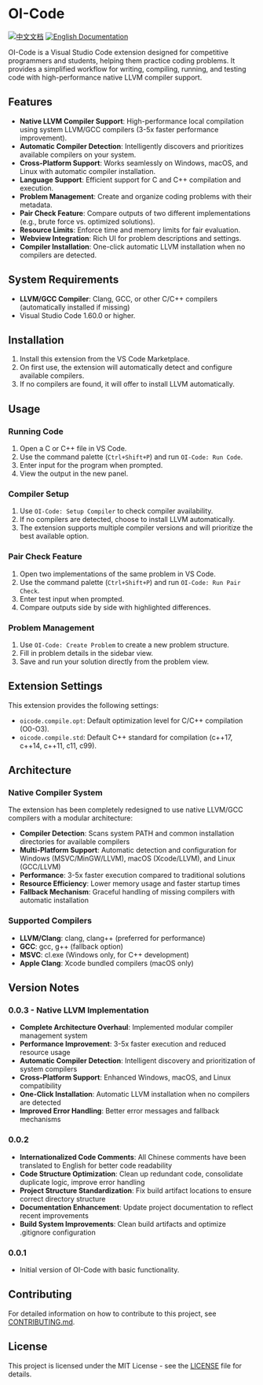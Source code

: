 # OI-Code

[![中文文档](https://img.shields.io/badge/文档-中文-red.svg)](i18n/chinese/README.md)
[![English Documentation](https://img.shields.io/badge/English-Documentation-blue.svg)](README.md)

OI-Code is a Visual Studio Code extension designed for competitive programmers and students, helping them practice coding problems. It provides a simplified workflow for writing, compiling, running, and testing code with high-performance native LLVM compiler support.

## Features

- **Native LLVM Compiler Support**: High-performance local compilation using system LLVM/GCC compilers (3-5x faster performance improvement).
- **Automatic Compiler Detection**: Intelligently discovers and prioritizes available compilers on your system.
- **Cross-Platform Support**: Works seamlessly on Windows, macOS, and Linux with automatic compiler installation.
- **Language Support**: Efficient support for C and C++ compilation and execution.
- **Problem Management**: Create and organize coding problems with their metadata.
- **Pair Check Feature**: Compare outputs of two different implementations (e.g., brute force vs. optimized solutions).
- **Resource Limits**: Enforce time and memory limits for fair evaluation.
- **Webview Integration**: Rich UI for problem descriptions and settings.
- **Compiler Installation**: One-click automatic LLVM installation when no compilers are detected.

## System Requirements

- **LLVM/GCC Compiler**: Clang, GCC, or other C/C++ compilers (automatically installed if missing)
- Visual Studio Code 1.60.0 or higher.

## Installation

1. Install this extension from the VS Code Marketplace.
2. On first use, the extension will automatically detect and configure available compilers.
3. If no compilers are found, it will offer to install LLVM automatically.

## Usage

### Running Code

1. Open a C or C++ file in VS Code.
2. Use the command palette (`Ctrl+Shift+P`) and run `OI-Code: Run Code`.
3. Enter input for the program when prompted.
4. View the output in the new panel.

### Compiler Setup

1. Use `OI-Code: Setup Compiler` to check compiler availability.
2. If no compilers are detected, choose to install LLVM automatically.
3. The extension supports multiple compiler versions and will prioritize the best available option.

### Pair Check Feature

1. Open two implementations of the same problem in VS Code.
2. Use the command palette (`Ctrl+Shift+P`) and run `OI-Code: Run Pair Check`.
3. Enter test input when prompted.
4. Compare outputs side by side with highlighted differences.

### Problem Management

1. Use `OI-Code: Create Problem` to create a new problem structure.
2. Fill in problem details in the sidebar view.
3. Save and run your solution directly from the problem view.

## Extension Settings

This extension provides the following settings:

- `oicode.compile.opt`: Default optimization level for C/C++ compilation (O0-O3).
- `oicode.compile.std`: Default C++ standard for compilation (c++17, c++14, c++11, c11, c99).

## Architecture

### Native Compiler System
The extension has been completely redesigned to use native LLVM/GCC compilers with a modular architecture:

- **Compiler Detection**: Scans system PATH and common installation directories for available compilers
- **Multi-Platform Support**: Automatic detection and configuration for Windows (MSVC/MinGW/LLVM), macOS (Xcode/LLVM), and Linux (GCC/LLVM)
- **Performance**: 3-5x faster execution compared to traditional solutions
- **Resource Efficiency**: Lower memory usage and faster startup times
- **Fallback Mechanism**: Graceful handling of missing compilers with automatic installation

### Supported Compilers
- **LLVM/Clang**: clang, clang++ (preferred for performance)
- **GCC**: gcc, g++ (fallback option)
- **MSVC**: cl.exe (Windows only, for C++ development)
- **Apple Clang**: Xcode bundled compilers (macOS only)

## Version Notes

### 0.0.3 - Native LLVM Implementation
- **Complete Architecture Overhaul**: Implemented modular compiler management system
- **Performance Improvement**: 3-5x faster execution and reduced resource usage
- **Automatic Compiler Detection**: Intelligent discovery and prioritization of system compilers
- **Cross-Platform Support**: Enhanced Windows, macOS, and Linux compatibility
- **One-Click Installation**: Automatic LLVM installation when no compilers are detected
- **Improved Error Handling**: Better error messages and fallback mechanisms

### 0.0.2
- **Internationalized Code Comments**: All Chinese comments have been translated to English for better code readability
- **Code Structure Optimization**: Clean up redundant code, consolidate duplicate logic, improve error handling
- **Project Structure Standardization**: Fix build artifact locations to ensure correct directory structure
- **Documentation Enhancement**: Update project documentation to reflect recent improvements
- **Build System Improvements**: Clean build artifacts and optimize .gitignore configuration

### 0.0.1
- Initial version of OI-Code with basic functionality.

## Contributing

For detailed information on how to contribute to this project, see [CONTRIBUTING.md](CONTRIBUTING.md).

## License

This project is licensed under the MIT License - see the [LICENSE](LICENSE) file for details.
